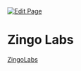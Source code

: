 <a href="https://github.com/zechub/zechub/edit/main/site/Zcash_Organizations/Zcash_Foundation.md" target="_blank">
  <img src="https://img.shields.io/badge/Edit-blue" alt="Edit Page"/>
</a>

# Zingo Labs

[ZingoLabs](https://zingolabs.org/)
